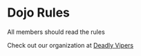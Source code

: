 # Dojo Rules

All members should read the rules

Check out our organization at [Deadly Vipers](https://github.com/deadlyvipers)
